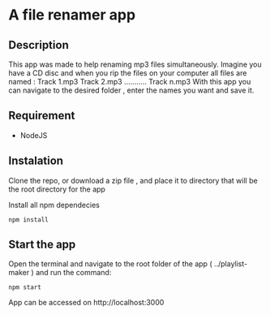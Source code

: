 # A file renamer app

## Description

This app was made to help renaming mp3 files simultaneously.
Imagine you have a CD disc and when you rip the files on your computer
all files are named :
    Track 1.mp3
    Track 2.mp3
    ...........
    Track n.mp3
With this app you can navigate to the desired folder , enter the names you want
and save it.

## Requirement

- NodeJS

## Instalation

Clone the repo, or download a zip file , and place it to directory that will be the root directory for the app

Install all npm dependecies

```console
npm install
```

## Start the app

Open the terminal and navigate to the root folder of the app ( ../playlist-maker )
and run the command: 

```console
npm start
```
App can be accessed on http://localhost:3000